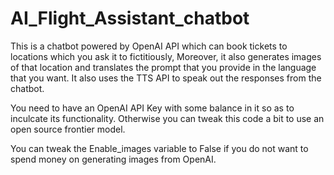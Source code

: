 # AI_Flight_Assistant_chatbot

This is a chatbot powered by OpenAI API which can book tickets to locations which you ask it to fictitiously, Moreover, it also generates images of that location and translates the prompt that you provide in the language that you want. It also uses the TTS API to speak out the responses from the chatbot.

You need to have an OpenAI API Key with some balance in it so as to inculcate its functionality. Otherwise you can tweak this code a bit to use an open source frontier model.

You can tweak the Enable_images variable to False if you do not want to spend money on generating images from OpenAI.
